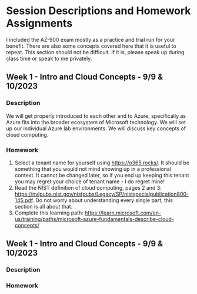 # Session Descriptions and Homework Assignments

I included the AZ-900 exam mostly as a practice and trial run for your benefit. There are also some concepts covered here that it is useful to repeat. This section should not be difficult. If it is, please speak up during class time or speak to me 
privately.
 
## Week 1 - Intro and Cloud Concepts - 9/9 & 10/2023

### Description
We will get properly introduced to each other and to Azure, specifically as Azure fits into the broader ecosystem of Microsoft technology. We will set up our individual Azure lab environments. We will discuss key concepts of cloud computing.

### Homework
1. Select a tenant name for yourself using https://o365.rocks/. It should be something that you would not mind showing up in a professional context. It cannot be changed later, so if you end up keeping this tenant you may regret your choice of tenant name - I do regret mine! 
2. Read the NIST definition of cloud computing, pages 2 and 3: https://nvlpubs.nist.gov/nistpubs/Legacy/SP/nistspecialpublication800-145.pdf. Do not worry about understanding every single part, this section is all about that.
3. Complete this learning path: https://learn.microsoft.com/en-us/training/paths/microsoft-azure-fundamentals-describe-cloud-concepts/



## Week 1 - Intro and Cloud Concepts - 9/9 & 10/2023

### Description

### Homework